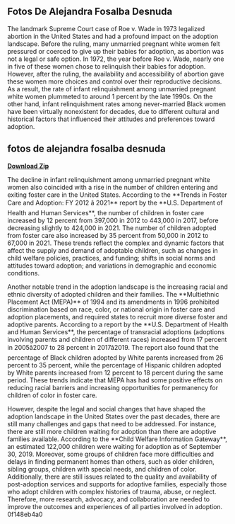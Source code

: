 ## Fotos De Alejandra Fosalba Desnuda

  
The landmark Supreme Court case of Roe v. Wade in 1973 legalized abortion in the United States and had a profound impact on the adoption landscape. Before the ruling, many unmarried pregnant white women felt pressured or coerced to give up their babies for adoption, as abortion was not a legal or safe option. In 1972, the year before Roe v. Wade, nearly one in five of these women chose to relinquish their babies for adoption. However, after the ruling, the availability and accessibility of abortion gave these women more choices and control over their reproductive decisions. As a result, the rate of infant relinquishment among unmarried pregnant white women plummeted to around 1 percent by the late 1990s. On the other hand, infant relinquishment rates among never-married Black women have been virtually nonexistent for decades, due to different cultural and historical factors that influenced their attitudes and preferences toward adoption.
 
## fotos de alejandra fosalba desnuda


[**Download Zip**](https://www.google.com/url?q=https%3A%2F%2Fbltlly.com%2F2tKaOh&sa=D&sntz=1&usg=AOvVaw0NqfFe3hAE404oEr2un1mV)

  
The decline in infant relinquishment among unmarried pregnant white women also coincided with a rise in the number of children entering and exiting foster care in the United States. According to the \*\*Trends in Foster Care and Adoption: FY 2012 â 2021\*\* report by the \*\*U.S. Department of Health and Human Services\*\*, the number of children in foster care increased by 12 percent from 397,000 in 2012 to 443,000 in 2017, before decreasing slightly to 424,000 in 2021. The number of children adopted from foster care also increased by 35 percent from 50,000 in 2012 to 67,000 in 2021. These trends reflect the complex and dynamic factors that affect the supply and demand of adoptable children, such as changes in child welfare policies, practices, and funding; shifts in social norms and attitudes toward adoption; and variations in demographic and economic conditions.
  
Another notable trend in the adoption landscape is the increasing racial and ethnic diversity of adopted children and their families. The \*\*Multiethnic Placement Act (MEPA)\*\* of 1994 and its amendments in 1996 prohibited discrimination based on race, color, or national origin in foster care and adoption placements, and required states to recruit more diverse foster and adoptive parents. According to a report by the \*\*U.S. Department of Health and Human Services\*\*, the percentage of transracial adoptions (adoptions involving parents and children of different races) increased from 17 percent in 2005â2007 to 28 percent in 2017â2019. The report also found that the percentage of Black children adopted by White parents increased from 26 percent to 35 percent, while the percentage of Hispanic children adopted by White parents increased from 12 percent to 18 percent during the same period. These trends indicate that MEPA has had some positive effects on reducing racial barriers and increasing opportunities for permanency for children of color in foster care.
  
However, despite the legal and social changes that have shaped the adoption landscape in the United States over the past decades, there are still many challenges and gaps that need to be addressed. For instance, there are still more children waiting for adoption than there are adoptive families available. According to the \*\*Child Welfare Information Gateway\*\*, an estimated 122,000 children were waiting for adoption as of September 30, 2019. Moreover, some groups of children face more difficulties and delays in finding permanent homes than others, such as older children, sibling groups, children with special needs, and children of color. Additionally, there are still issues related to the quality and availability of post-adoption services and supports for adoptive families, especially those who adopt children with complex histories of trauma, abuse, or neglect. Therefore, more research, advocacy, and collaboration are needed to improve the outcomes and experiences of all parties involved in adoption.
 0f148eb4a0
